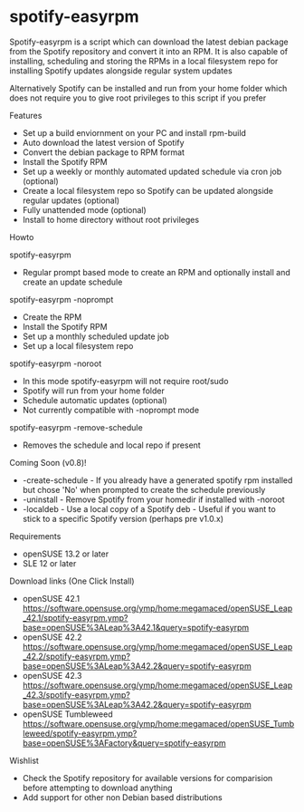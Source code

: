 # spotify-easyrpm


Spotify-easyrpm is a script which can download the latest debian package from the Spotify
repository and convert it into an RPM. It is also capable of installing, scheduling and storing
the RPMs in a local filesystem repo for installing Spotify updates alongside regular system updates

Alternatively Spotify can be installed and run from your home folder which does not require you to give
root privileges to this script if you prefer


 Features
 
 * Set up a build enviornment on your PC and install rpm-build 
 * Auto download the latest version of Spotify
 * Convert the debian package to RPM format
 * Install the Spotify RPM
 * Set up a weekly or monthly automated updated schedule via cron job (optional)
 * Create a local filesystem repo so Spotify can be updated alongside regular updates (optional)
 * Fully unattended mode (optional)
 * Install to home directory without root privileges

 
 Howto

  spotify-easyrpm

  - Regular prompt based mode to create an RPM and optionally install and create an update schedule

  spotify-easyrpm -noprompt

  - Create the RPM
  - Install the Spotify RPM
  - Set up a monthly scheduled update job
  - Set up a local filesystem repo

  spotify-easyrpm -noroot

  - In this mode spotify-easyrpm will not require root/sudo
  - Spotify will run from your home folder
  - Schedule automatic updates (optional)
  - Not currently compatible with -noprompt mode

  spotify-easyrpm -remove-schedule

  - Removes the schedule and local repo if present

 
 Coming Soon (v0.8)!

 * -create-schedule - If you already have a generated spotify rpm installed but chose 'No' when prompted to create the schedule previously
 * -uninstall - Remove Spotify from your homedir if installed with -noroot 
 * -localdeb - Use a local copy of a Spotify deb - Useful if you want to stick to a specific Spotify version (perhaps pre v1.0.x)
 

 Requirements

 * openSUSE 13.2 or later
 * SLE 12 or later


 Download links (One Click Install)

 * openSUSE 42.1 https://software.opensuse.org/ymp/home:megamaced/openSUSE_Leap_42.1/spotify-easyrpm.ymp?base=openSUSE%3ALeap%3A42.1&query=spotify-easyrpm
 * openSUSE 42.2 https://software.opensuse.org/ymp/home:megamaced/openSUSE_Leap_42.2/spotify-easyrpm.ymp?base=openSUSE%3ALeap%3A42.2&query=spotify-easyrpm
 * openSUSE 42.3 https://software.opensuse.org/ymp/home:megamaced/openSUSE_Leap_42.3/spotify-easyrpm.ymp?base=openSUSE%3ALeap%3A42.2&query=spotify-easyrpm
 * openSUSE Tumbleweed https://software.opensuse.org/ymp/home:megamaced/openSUSE_Tumbleweed/spotify-easyrpm.ymp?base=openSUSE%3AFactory&query=spotify-easyrpm


 Wishlist

 * Check the Spotify repository for available versions for comparision before attempting to download anything
 * Add support for other non Debian based distributions


